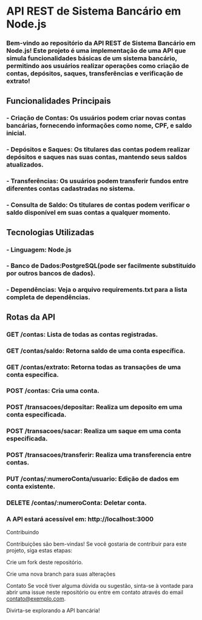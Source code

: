 <h1> API REST de Sistema Bancário em Node.js </h1>

<h3>Bem-vindo ao repositório da API REST de Sistema Bancário em Node.js! Este projeto é uma implementação de uma API que simula funcionalidades básicas de um sistema bancário, permitindo aos usuários realizar operações como criação de contas, depósitos, saques, transferências e verificação de extrato!</h3>

<h2>Funcionalidades Principais</h2>

<h3>- Criação de Contas: Os usuários podem criar novas contas bancárias, fornecendo informações como nome, CPF, e saldo inicial.</h2>
<h3>- Depósitos e Saques: Os titulares das contas podem realizar depósitos e saques nas suas contas, mantendo seus saldos atualizados.</h2>
<h3>- Transferências: Os usuários podem transferir fundos entre diferentes contas cadastradas no sistema.</h3>
<h3>- Consulta de Saldo: Os titulares de contas podem verificar o saldo disponível em suas contas a qualquer momento.</h3>

<h2>Tecnologias Utilizadas</h2>
 <h3>- Linguagem: Node.js</h3>
 <h3>- Banco de Dados:PostgreSQL(pode ser facilmente substituído por outros bancos de dados).</h3>
 <h3>- Dependências: Veja o arquivo requirements.txt para a lista completa de dependências.</h3>


<h2>Rotas da API</h2>
<h3>GET /contas: Lista de todas as contas registradas.</h3>
<h3>GET /contas/saldo: Retorna saldo de uma conta específica.</h3>
<h3>GET /contas/extrato: Retorna todas as transações de uma conta especifica.</h3>
<h3>POST /contas: Cria uma conta.</h3>
<h3>POST /transacoes/depositar: Realiza um deposito em uma conta especificada.</h3>
<h3>POST /transacoes/sacar: Realiza um saque em uma conta especificada.</h3>
<h3>POST /transacoes/transferir: Realiza uma transferencia entre contas.</h3>
<h3>PUT /contas/:numeroConta/usuario: Edição de dados em conta existente.</h3> 
<h3>DELETE /contas/:numeroConta: Deletar conta.</h3>

<h3>A API estará acessível em: http://localhost:3000</h3>

Contribuindo

Contribuições são bem-vindas! Se você gostaria de contribuir para este projeto, siga estas etapas:

Crie um fork deste repositório.

Crie uma nova branch para suas alterações

Contato
Se você tiver alguma dúvida ou sugestão, sinta-se à vontade para abrir uma issue neste repositório ou entre em contato através do email contato@exemplo.com.

Divirta-se explorando a API bancária!
